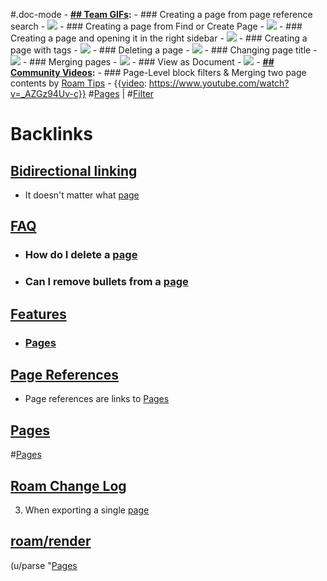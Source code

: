 #.doc-mode
    - **[## Team GIFs](<## Team GIFs.md>):**
        - ### Creating a page from page reference search
            - ![](https://firebasestorage.googleapis.com/v0/b/firescript-577a2.appspot.com/o/imgs%2Fapp%2Fhelp-documentation%2FQ-8BrsvwE2.gif?alt=media&token=3aa3483a-7b12-4b85-9ac2-c1da0b6c542c)
        - ### Creating a page from Find or Create Page
            - ![](https://firebasestorage.googleapis.com/v0/b/firescript-577a2.appspot.com/o/imgs%2Fapp%2Fhelp-documentation%2FK70-B2KDjq.gif?alt=media&token=f292166d-b8cb-4d9c-838e-c11dd83e4eb5)
        - ### Creating a page and opening it in the right sidebar
            - ![](https://firebasestorage.googleapis.com/v0/b/firescript-577a2.appspot.com/o/imgs%2Fapp%2Fhelp-documentation%2F1bVd2VxOSY.gif?alt=media&token=529f75f8-4d68-4e54-9e91-8a0bd6a64767)
        - ### Creating a page with tags
            - ![](https://firebasestorage.googleapis.com/v0/b/firescript-577a2.appspot.com/o/imgs%2Fapp%2Fhelp-documentation%2F7iBu-QY5ZH.gif?alt=media&token=fcb11771-1890-4bc3-b838-a9cfb2ff60dc)
        - ### Deleting a page
            - ![](https://firebasestorage.googleapis.com/v0/b/firescript-577a2.appspot.com/o/imgs%2Fapp%2Fhelp-documentation%2FPLnij-w010.gif?alt=media&token=213053d2-2b93-4b81-af85-8190fd4d1a39)
        - ### Changing page title
            - ![](https://firebasestorage.googleapis.com/v0/b/firescript-577a2.appspot.com/o/imgs%2Fapp%2Fhelp-documentation%2F6zvavlgo4n.gif?alt=media&token=25b2fc8c-bbc7-4d2a-aa63-20cbb700613b)
        - ### Merging pages
            - ![](https://firebasestorage.googleapis.com/v0/b/firescript-577a2.appspot.com/o/imgs%2Fapp%2Fhelp-documentation%2FfDQuKQS5Vq.gif?alt=media&token=846f0a3f-405b-4d62-9655-b1e3e2ed7c81)
        - ### View as Document
            - ![](https://firebasestorage.googleapis.com/v0/b/firescript-577a2.appspot.com/o/imgs%2Fapp%2Fhelp-documentation%2Fw4PR8IRswb.gif?alt=media&token=6f8e2e22-6d16-4280-8100-321c0a02f4e0)
    - **[## Community Videos](<## Community Videos.md>):**
        - ### Page-Level block filters & Merging two page contents by [Roam Tips](<Roam Tips.md>) 
            - {{[video](<video.md>): https://www.youtube.com/watch?v=_AZGz94Uv-c}}
#[Pages](<Pages.md>) | #[Filter](<Filter.md>)

# Backlinks
## [Bidirectional linking](<Bidirectional linking.md>)
- It doesn't matter what [page]([Pages](<Pages.md>))

## [FAQ](<FAQ.md>)
- ### **How do I delete a** [page]([Pages](<Pages.md>))

- ### **Can I remove bullets from a** [page]([Pages](<Pages.md>))

## [Features](<Features.md>)
- ### [Pages]([Pages](<Pages.md>))

## [Page References](<Page References.md>)
- Page references are links to [Pages](<Pages.md>)

## [Pages](<Pages.md>)
#[Pages](<Pages.md>)

## [Roam Change Log](<Roam Change Log.md>)
3. When exporting a single [page]([Pages](<Pages.md>))

## [roam/render](<roam/render.md>)
(u/parse "[Pages](<Pages.md>)

